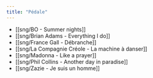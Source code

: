 ```yaml
---
title: "Pédale"
---
```


- [[sng/BO - Summer nights]]
- [[sng/Brian Adams - Everything I do]]
- [[sng/France Gall - Débranche]]
- [[sng/La Compagnie Créole - La machine à danser]]
- [[sng/Madonna - Like a prayer]]
- [[sng/Phil Collins - Another day in paradise]]
- [[sng/Zazie - Je suis un homme]]


